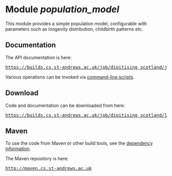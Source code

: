 # Module *population_model*

This module provides a simple population model, configurable with parameters such as longevity distribution, childbirth patterns etc.



## Documentation

The API documentation is here:

<div class="source">
    <pre><a href="https://builds.cs.st-andrews.ac.uk/job/digitising_scotland/javadoc/index.html?uk/ac/standrews/cs/digitising_scotland/population_model/package-summary.html">https://builds.cs.st-andrews.ac.uk/job/digitising_scotland/javadoc/</a></pre>
</div>

Various operations can be invoked via [command-line scripts](scripts.html).

## Download

Code and documentation can be downloaded from here:

<div class="source">
    <pre><a href="https://builds.cs.st-andrews.ac.uk/job/digitising_scotland/lastSuccessfulBuild/artifact/population_model/target/">https://builds.cs.st-andrews.ac.uk/job/digitising_scotland/lastSuccessfulBuild/artifact/population_model/target/</a></pre>
</div>

## Maven

To use the code from Maven or other build tools, see the [dependency information](dependency-info.html).

The Maven repository is here:

<div class="source">
    <pre><a href="http://maven.cs.st-andrews.ac.uk">http://maven.cs.st-andrews.ac.uk</a></pre>
</div>

